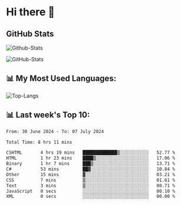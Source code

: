 # Hi there 👋

## GitHub Stats
![Github-Stats](https://github-readme-stats-sigma-five.vercel.app/api?username=ltorson&show_icons=true&theme=radical&count_private=true)

![GitHub-Stats](https://github-readme-stats.vercel.app/api/wakatime?username=LeeTorson&theme=synthwave&size_weight=0.5&count_weight=0.5&title_color=36F9F6&langs_count=10&count_private=true)

## 📊 My Most Used Languages:
![Top-Langs](https://github-readme-stats-sigma-five.vercel.app/api/top-langs/?username=LTorson&layout=compact&langs_count=10)


## 📊 Last week's Top 10:
<!--START_SECTION:waka-->

```txt
From: 30 June 2024 - To: 07 July 2024

Total Time: 8 hrs 11 mins

CSHTML       4 hrs 19 mins   █████████████▒░░░░░░░░░░░   52.77 %
HTML         1 hr 23 mins    ████▒░░░░░░░░░░░░░░░░░░░░   17.06 %
Binary       1 hr 7 mins     ███▒░░░░░░░░░░░░░░░░░░░░░   13.71 %
C#           53 mins         ██▓░░░░░░░░░░░░░░░░░░░░░░   10.84 %
Other        15 mins         ▓░░░░░░░░░░░░░░░░░░░░░░░░   03.21 %
CSS          7 mins          ▒░░░░░░░░░░░░░░░░░░░░░░░░   01.61 %
Text         3 mins          ▒░░░░░░░░░░░░░░░░░░░░░░░░   00.71 %
JavaScript   0 secs          ░░░░░░░░░░░░░░░░░░░░░░░░░   00.10 %
XML          0 secs          ░░░░░░░░░░░░░░░░░░░░░░░░░   00.00 %
```

<!--END_SECTION:waka-->
